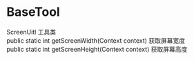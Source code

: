 # BaseTool
ScreenUitl  工具类                                 
   public static int getScreenWidth(Context context)  获取屏幕宽度           
   public static int getScreenHeight(Context context)  获取屏幕高度
